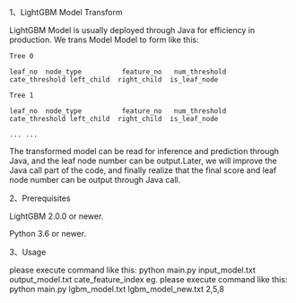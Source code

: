 1、LightGBM Model Transform

  LightGBM Model is usually deployed through Java for efficiency in production. We trans Model Model to form like this:
  
    Tree 0
    
    leaf_no  node_type          feature_no   num_threshold        cate_threshold left_child  right_child  is_leaf_node
    
    Tree 1
    
    leaf_no  node_type          feature_no   num_threshold        cate_threshold left_child  right_child  is_leaf_node
    
    ... ...
    
    
  The transformed model can be read for inference and prediction through Java, and the leaf node number can be output.Later, we will improve the Java call part of the code, and finally realize that the final score and leaf node number can be output through Java call.





2、Prerequisites

LightGBM 2.0.0 or newer.

Python 3.6 or newer.

3、Usage

please execute command like this: python main.py input_model.txt output_model.txt cate_feature_index
    eg.   please execute command like this: python main.py lgbm_model.txt lgbm_model_new.txt 2,5,8
